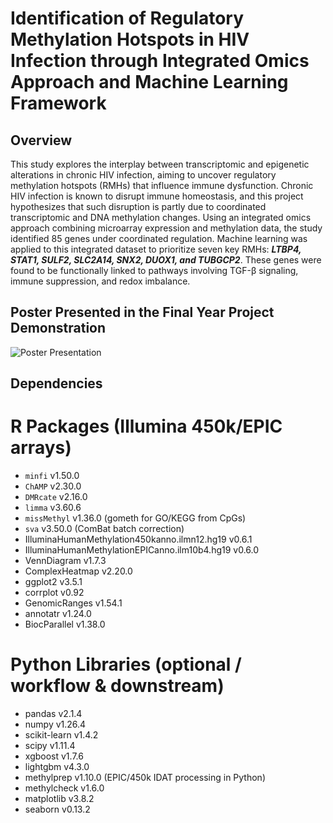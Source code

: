 # Identification of Regulatory Methylation Hotspots in HIV Infection through Integrated Omics Approach and Machine Learning Framework

## Overview
This study explores the interplay between transcriptomic and epigenetic alterations in chronic HIV infection, aiming to uncover regulatory methylation hotspots (RMHs) that influence immune dysfunction. Chronic HIV infection is known to disrupt immune homeostasis, and this project hypothesizes that such disruption is partly due to coordinated transcriptomic and DNA methylation changes.
Using an integrated omics approach combining microarray expression and methylation data, the study identified 85 genes under coordinated regulation. Machine learning was applied to this integrated dataset to prioritize seven key RMHs: **_LTBP4, STAT1, SULF2, SLC2A14, SNX2, DUOX1, and TUBGCP2_**. These genes were found to be functionally linked to pathways involving TGF-β signaling, immune suppression, and redox imbalance.

## Poster Presented in the Final Year Project Demonstration
![Poster Presentation](figures/High_Res_Poster-01.jpg)

## Dependencies
# R Packages (Illumina 450k/EPIC arrays)
- `minfi` v1.50.0
- `ChAMP` v2.30.0
- `DMRcate` v2.16.0
- `limma` v3.60.6
- `missMethyl` v1.36.0 (gometh for GO/KEGG from CpGs)
- `sva` v3.50.0 (ComBat batch correction)
- IlluminaHumanMethylation450kanno.ilmn12.hg19 v0.6.1
- IlluminaHumanMethylationEPICanno.ilm10b4.hg19 v0.6.0
- VennDiagram v1.7.3
- ComplexHeatmap v2.20.0
- ggplot2 v3.5.1
- corrplot v0.92
- GenomicRanges v1.54.1
- annotatr v1.24.0
- BiocParallel v1.38.0

# Python Libraries (optional / workflow & downstream)
- pandas v2.1.4
- numpy v1.26.4
- scikit-learn v1.4.2
- scipy v1.11.4
- xgboost v1.7.6
- lightgbm v4.3.0
- methylprep v1.10.0 (EPIC/450k IDAT processing in Python)
- methylcheck v1.6.0
- matplotlib v3.8.2
- seaborn v0.13.2
